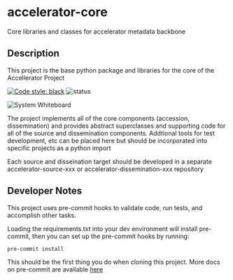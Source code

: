 # accelerator-core
Core libraries and classes for accelerator metadata backbone

## Description

This project is the base python package and libraries for the core of the Accellerator Project

[![Code style: black](https://img.shields.io/badge/code%20style-black-000000.svg)](https://github.com/psf/black)
![status](https://github.com/NIEHS/accelerator-core/actions/workflows/lint-and-test.yaml/badge.svg?event=push)

![System Whiteboard](https://github.com/user-attachments/assets/2a2b07fa-bbed-454c-9050-73eccb7cbf6c)

The project implements all of the core components (accession, dissemination) and provides abstract superclasses and supporting code for all of the source and dissemination components. Addtional tools for test development, etc can be placed here but should be incorporated into specific projects as a python import

Each source and disseination target should be developed in a separate accelerator-source-xxx or accelerator-dissemination-xxx repository


## Developer Notes

This project uses pre-commit hooks to validate code, run tests, and accomplish other tasks.

Loading the requirements.txt into your dev environment will install pre-commit, then you can set up the pre-commit
hooks by running:

```
pre-commit install
```

This should be the first thing you do when cloning this project. More docs on pre-commit are available [here](https://pre-commit.com/)
